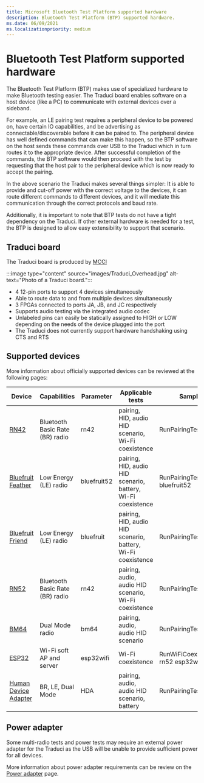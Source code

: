 ```yaml
---
title: Microsoft Bluetooth Test Platform supported hardware
description: Bluetooth Test Platform (BTP) supported hardware.
ms.date: 06/09/2021
ms.localizationpriority: medium
---
```


# Bluetooth Test Platform supported hardware

The Bluetooth Test Platform (BTP) makes use of specialized hardware to make Bluetooth testing easier. The Traduci board enables software on a host device (like a PC) to communicate with external devices over a sideband.

For example, an LE pairing test requires a peripheral device to be powered on, have certain IO capabilities, and be advertising as connectable/discoverable before it can be paired to. The peripheral device has well defined commands that can make this happen, so the BTP software on the host sends these commands over USB to the Traduci which in turn routes it to the appropriate device. After successful completion of the commands, the BTP software would then proceed with the test by requesting that the host pair to the peripheral device which is now ready to accept the pairing.

In the above scenario the Traduci makes several things simpler: It is able to provide and cut-off power with the correct voltage to the devices, it can route different commands to different devices, and it will mediate this communication through the correct protocols and baud rate.

Additionally, it is important to note that BTP tests do not have a tight dependency on the Traduci. If other external hardware is needed for a test, the BTP is designed to allow easy extensibility to support that scenario.

## Traduci board

The Traduci board is produced by [MCCI](https://mcci.com/usb/dev-tools/model-2411/)

:::image type="content" source="images/Traduci_Overhead.jpg" alt-text="Photo of a Traduci board.":::

- 4 12-pin ports to support 4 devices simultaneously
- Able to route data to and from multiple devices simultaneously
- 3 FPGAs connected to ports JA, JB, and JC respectively
- Supports audio testing via the integrated audio codec
- Unlabeled pins can easily be statically assigned to HIGH or LOW depending on the needs of the device plugged into the port
- The Traduci does not currently support hardware handshaking using CTS and RTS

## Supported devices

More information about officially supported devices can be reviewed at the following pages:

| Device | Capabilities | Parameter | Applicable tests | Sample cmd line |
| --- | --- | --- | --- | --- |
| [RN42](testing-BTP-hw-rn42.md) | Bluetooth Basic Rate (BR) radio | rn42 | pairing, HID, audio HID scenario, Wi-Fi coexistence | RunPairingTests.bat rn42 |
| [Bluefruit Feather](testing-BTP-hw-bluefruit-Feather.md) | Low Energy (LE) radio | bluefruit52 |  pairing, HID, audio HID scenario, battery, Wi-Fi coexistence | RunPairingTests.bat bluefruit52 |
| [Bluefruit Friend](testing-BTP-hw-bluefruit-Friend.md) | Low Energy (LE) radio | bluefruit | pairing, HID, audio HID scenario, battery, Wi-Fi coexistence | RunPairingTests.bat bluefruit |
| [RN52](testing-BTP-hw-rn52.md) | Bluetooth Basic Rate (BR) radio | rn42 | pairing, audio, audio HID scenario, Wi-Fi coexistence | RunPairingTests.bat rn52 |
| [BM64](testing-BTP-hw-bm64.md) | Dual Mode radio | bm64 | pairing, audio, audio HID scenario | RunPairingTests.bat bm64 |
| [ESP32](testing-BTP-hw-esp32.md) | Wi-Fi soft AP and server | esp32wifi | Wi-Fi coexistence | RunWiFiCoexScenarioTests.bat rn52 esp32wifi |
| [Human Device Adapter](testing-BTP-human-device-adapter.md) | BR, LE, Dual Mode | HDA | pairing, audio, audio HID scenario, battery | RunPairingTests.bat HDA |

## Power adapter

Some multi-radio tests and power tests may require an external power adapter for the Traduci as the USB will be unable to provide sufficient power for all devices. 

More information about power adapter requirements can be review on the [Power adapter](testing-BTP-hw-power-adapter.md) page.
